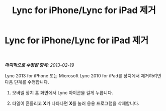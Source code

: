 ﻿---
title: Lync for iPhone/Lync for iPad 제거
TOCTitle: Lync for iPhone/Lync for iPad 제거
ms:assetid: 4e0a9b6f-2331-4a39-aebc-c501f5219292
ms:mtpsurl: https://technet.microsoft.com/ko-kr/library/Hh690979(v=OCS.15)
ms:contentKeyID: 52056835
ms.date: 08/10/2015
mtps_version: v=OCS.15
ms.translationtype: HT
---

# Lync for iPhone/Lync for iPad 제거

 

_**마지막으로 수정된 항목:** 2013-02-19_

Lync 2013 for iPhone 또는 Microsoft Lync 2010 for iPad를 장치에서 제거하려면 다음 단계를 수행합니다.

1.  모바일 장치 홈 화면에서 Lync 아이콘을 길게 누릅니다.

2.  타일이 흔들리고 **X**가 나타나면 **X**를 눌러 응용 프로그램을 삭제합니다.

